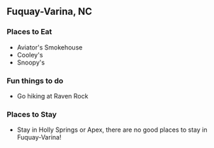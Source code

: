 ## Fuquay-Varina, NC

### Places to Eat
* Aviator's Smokehouse
* Cooley's
* Snoopy's

### Fun things to do
* Go hiking at Raven Rock

### Places to Stay
* Stay in Holly Springs or Apex, there are no good places to stay in Fuquay-Varina!